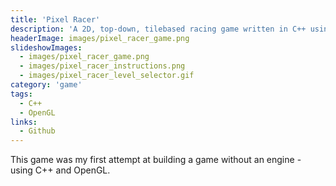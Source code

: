 ```yaml
---
title: 'Pixel Racer'
description: 'A 2D, top-down, tilebased racing game written in C++ using OpenGL.'
headerImage: images/pixel_racer_game.png
slideshowImages:
  - images/pixel_racer_game.png
  - images/pixel_racer_instructions.png
  - images/pixel_racer_level_selector.gif
category: 'game'
tags:
  - C++
  - OpenGL
links:
  - Github
---
```


This game was my first attempt at building a game without an engine - using C++ and OpenGL.
